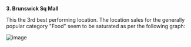 **3. Brunswick Sq Mall**

This the 3rd best performing location. The location sales for the generally popular category "Food" seem to be saturated as per the following graph:

![image](https://user-images.githubusercontent.com/69303154/205497751-00be2e2c-3279-4e00-a522-6d7d94139641.png)

